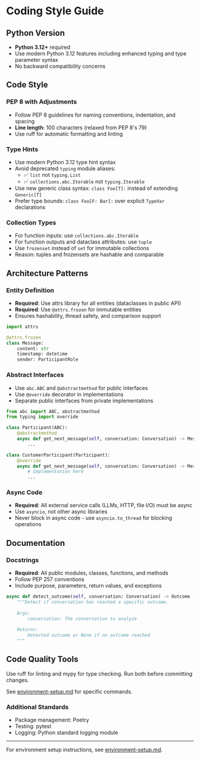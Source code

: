 # Coding Style Guide

## Python Version

- **Python 3.12+** required
- Use modern Python 3.12 features including enhanced typing and type parameter syntax
- No backward compatibility concerns

## Code Style

### PEP 8 with Adjustments
- Follow PEP 8 guidelines for naming conventions, indentation, and spacing
- **Line length**: 100 characters (relaxed from PEP 8's 79)
- Use ruff for automatic formatting and linting

### Type Hints
- Use modern Python 3.12 type hint syntax
- Avoid deprecated `typing` module aliases:
  - ✅ `list` not `typing.List`
  - ✅ `collections.abc.Iterable` not `typing.Iterable`
- Use new generic class syntax: `class Foo[T]:` instead of extending `Generic[T]`
- Prefer type bounds: `class Foo[F: Bar]:` over explicit `TypeVar` declarations

### Collection Types
- For function inputs: use `collections.abc.Iterable`
- For function outputs and dataclass attributes: use `tuple`
- Use `frozenset` instead of `set` for immutable collections
- Reason: tuples and frozensets are hashable and comparable

## Architecture Patterns

### Entity Definition
- **Required**: Use attrs library for all entities (dataclasses in public API)
- **Required**: Use `@attrs.frozen` for immutable entities
- Ensures hashability, thread safety, and comparison support

```python
import attrs

@attrs.frozen
class Message:
    content: str
    timestamp: datetime
    sender: ParticipantRole
```

### Abstract Interfaces
- Use `abc.ABC` and `@abstractmethod` for public interfaces
- Use `@override` decorator in implementations
- Separate public interfaces from private implementations

```python
from abc import ABC, abstractmethod
from typing import override

class Participant(ABC):
    @abstractmethod
    async def get_next_message(self, conversation: Conversation) -> Message | None:
        ...

class CustomerParticipant(Participant):
    @override
    async def get_next_message(self, conversation: Conversation) -> Message | None:
        # Implementation here
        ...
```

### Async Code
- **Required**: All external service calls (LLMs, HTTP, file I/O) must be async
- Use `asyncio`, not other async libraries
- Never block in async code - use `asyncio.to_thread` for blocking operations

## Documentation

### Docstrings
- **Required**: All public modules, classes, functions, and methods
- Follow PEP 257 conventions
- Include purpose, parameters, return values, and exceptions

```python
async def detect_outcome(self, conversation: Conversation) -> Outcome | None:
    """Detect if conversation has reached a specific outcome.
    
    Args:
        conversation: The conversation to analyze
        
    Returns:
        Detected outcome or None if no outcome reached
    """
```

## Code Quality Tools

Use ruff for linting and mypy for type checking. Run both before committing changes.

See [environment-setup.md](environment-setup.md) for specific commands.

### Additional Standards
- Package management: Poetry
- Testing: pytest
- Logging: Python standard logging module

---

For environment setup instructions, see [environment-setup.md](environment-setup.md).